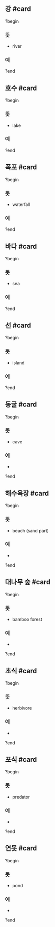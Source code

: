 ## 강 #card
?begin
### 뜻
- river
### 예
?end


## 호수 #card
?begin
### 뜻
- lake
### 예
?end


## 폭포 #card
?begin
### 뜻
- waterfall
### 예
?end


## 바다 #card
?begin
### 뜻
- sea
### 예
<!--SR:!2025-04-15,3,250-->
?end


## 선 #card
?begin
### 뜻
- island
### 예
?end


## 동굴 #card
?begin
### 뜻
- cave
### 예
-
?end


## 해수욕장 #card
?begin
### 뜻
- beach (sand part)
### 예
-
?end


## 대나무 숲 #card
?begin
### 뜻
- bamboo forest
### 예
-
?end


## 초식 #card
?begin
### 뜻
- herbivore
### 예
-
?end


## 포식 #card
?begin
### 뜻
- predator
### 예
-
?end


## 연못 #card
?begin
### 뜻
- pond
### 예
-
?end

